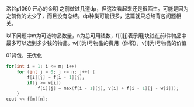 洛谷p1060 开心的金明
之前做过几道dp，但这次看起来还是很陌生。可能是因为之前做的太少了，而且没有总结。dp种类可能很多，这篇就只总结背包问题相关。

以下问题中m为可选物品数量，n为总可用钱数，f[i][j]表示用j块钱在前i件物品中最多可以选到多少钱的物品。w[i]为i号物品的费用（体积），v[i]为i号物品的价值

01背包，无优化
```cpp
for(int i = 1; i <= m; i++)
	for (int j = 0; j <= n; j++) {
		f[i][j] = f[i - 1][j];
		if(j >= w[i])
			f[i][j] = max(f[i - 1][j], v[i] + f[i - 1][j - w[i]]);
	}
cout << f[m][n];
```


